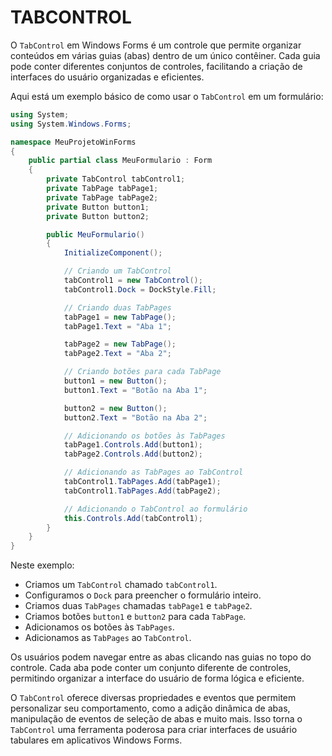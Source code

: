 # TABCONTROL
O `TabControl` em Windows Forms é um controle que permite organizar conteúdos em várias guias (abas) dentro de um único contêiner. Cada guia pode conter diferentes conjuntos de controles, facilitando a criação de interfaces do usuário organizadas e eficientes.

Aqui está um exemplo básico de como usar o `TabControl` em um formulário:

```csharp
using System;
using System.Windows.Forms;

namespace MeuProjetoWinForms
{
    public partial class MeuFormulario : Form
    {
        private TabControl tabControl1;
        private TabPage tabPage1;
        private TabPage tabPage2;
        private Button button1;
        private Button button2;

        public MeuFormulario()
        {
            InitializeComponent();

            // Criando um TabControl
            tabControl1 = new TabControl();
            tabControl1.Dock = DockStyle.Fill;

            // Criando duas TabPages
            tabPage1 = new TabPage();
            tabPage1.Text = "Aba 1";

            tabPage2 = new TabPage();
            tabPage2.Text = "Aba 2";

            // Criando botões para cada TabPage
            button1 = new Button();
            button1.Text = "Botão na Aba 1";

            button2 = new Button();
            button2.Text = "Botão na Aba 2";

            // Adicionando os botões às TabPages
            tabPage1.Controls.Add(button1);
            tabPage2.Controls.Add(button2);

            // Adicionando as TabPages ao TabControl
            tabControl1.TabPages.Add(tabPage1);
            tabControl1.TabPages.Add(tabPage2);

            // Adicionando o TabControl ao formulário
            this.Controls.Add(tabControl1);
        }
    }
}
```

Neste exemplo:

- Criamos um `TabControl` chamado `tabControl1`.
- Configuramos o `Dock` para preencher o formulário inteiro.
- Criamos duas `TabPages` chamadas `tabPage1` e `tabPage2`.
- Criamos botões `button1` e `button2` para cada `TabPage`.
- Adicionamos os botões às `TabPages`.
- Adicionamos as `TabPages` ao `TabControl`.

Os usuários podem navegar entre as abas clicando nas guias no topo do controle. Cada aba pode conter um conjunto diferente de controles, permitindo organizar a interface do usuário de forma lógica e eficiente.

O `TabControl` oferece diversas propriedades e eventos que permitem personalizar seu comportamento, como a adição dinâmica de abas, manipulação de eventos de seleção de abas e muito mais. Isso torna o `TabControl` uma ferramenta poderosa para criar interfaces de usuário tabulares em aplicativos Windows Forms.